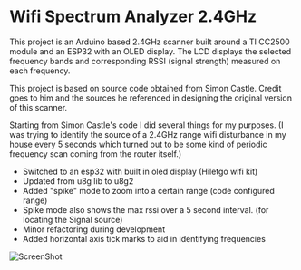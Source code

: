Wifi Spectrum Analyzer 2.4GHz
===========

This project is an Arduino based 2.4GHz scanner built around a TI CC2500 module and an ESP32 with an OLED display.
The LCD displays the selected frequency bands and corresponding RSSI (signal strength) measured on each frequency.

This project is based on source code obtained from Simon Castle.  Credit goes to him and the sources he referenced in designing the original version of this scanner.

Starting from Simon Castle's code I did several things for my purposes.
(I was trying to identify the source of a 2.4GHz range wifi disturbance in my house every 5 seconds
which turned out to be some kind of periodic frequency scan coming from the router itself.)

* Switched to an esp32 with built in oled display (Hiletgo wifi kit)
* Updated from u8g lib to u8g2
* Added "spike" mode to zoom into a certain range (code configured range)
* Spike mode also shows the max rssi over a 5 second interval. (for locating the Signal source)
* Minor refactoring during development
* Added horizontal axis tick marks to aid in identifying frequencies 

![ScreenShot](https://github.com/jdunne525/spectrum-analyzer-2.4g/raw/master/Scanner%20pic.jpg?raw=true)
